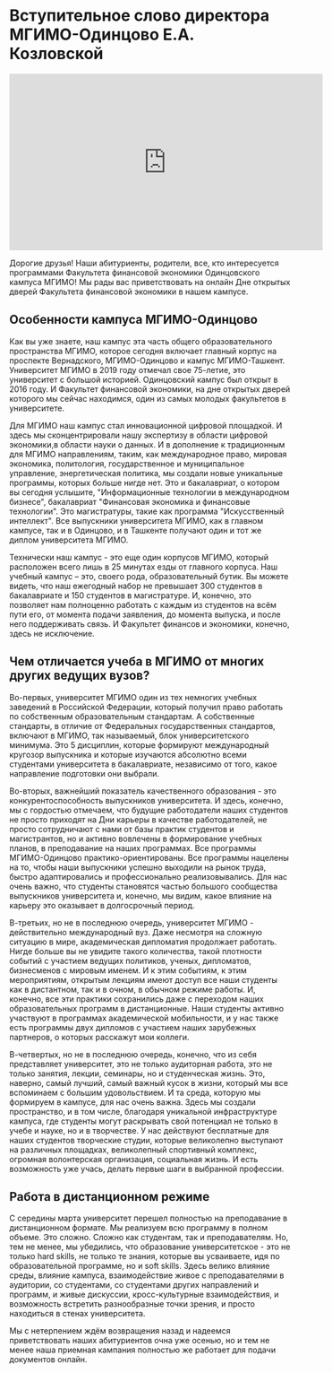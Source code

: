 # Вступительное слово директора МГИМО-Одинцово Е.А. Козловской

<iframe width="560" height="315" src="https://www.youtube.com/embed/YTC7ML3pfEE" frameborder="0" allow="accelerometer; autoplay; encrypted-media; gyroscope; picture-in-picture" allowfullscreen></iframe>

Дорогие друзья! Наши абитуриенты, родители, все, кто интересуется программами Факультета финансовой экономики Одинцовского кампуса МГИМО! Мы рады вас приветствовать на онлайн Дне открытых дверей Факультета финансовой экономики в нашем кампусе. 

## Особенности кампуса МГИМО-Одинцово 

Как вы уже знаете, наш кампус эта часть общего образовательного пространства МГИМО, которое сегодня включает главный корпус на проспекте Вернадского, МГИМО-Одинцово и кампус МГИМО-Ташкент. Университет МГИМО в 2019 году отмечал свое 75-летие, это университет с большой историей. Одинцовский кампус был открыт в 2016 году. И Факультет финансовой экономики, на дне открытых дверей которого мы сейчас находимся, один из самых молодых факультетов в университете.

Для МГИМО наш кампус стал инновационной цифровой площадкой. И здесь мы сконцентрировали нашу экспертизу в области цифровой экономики,в области науки о данных. И в дополнение к традиционным для МГИМО направлениям, таким, как международное право, мировая экономика, политология, государственное и муниципальное управление, энергетическая политика, мы создали новые уникальные программы, которых больше нигде нет. Это и бакалавриат, о котором вы сегодня услышите, "Информационные технологии в международном бизнесе", бакалавриат "Финансовая экономика и финансовые технологии". Это магистратуры, такие как программа "Искусственный интеллект". Все выпускники университета МГИМО, как в главном кампусе, так и в Одинцово, и в Ташкенте получают один и тот же диплом университета МГИМО. 

Технически наш кампус - это еще один корпусов МГИМО, который расположен всего лишь в 25 минутах езды от главного корпуса. Наш учебный кампус – это, своего рода, образовательный бутик. Вы можете видеть, что наш ежегодный набор не превышает 300 студентов в бакалавриате и 150 студентов в магистратуре. И, конечно, это позволяет нам полноценно работать с каждым из студентов на всём пути его, от момента подачи заявления, до момента выпуска, и после него поддерживать связь. И Факультет финансов и экономики, конечно, здесь не исключение.

## Чем отличается учеба в МГИМО от многих других ведущих вузов? 

Во-первых, университет МГИМО один из тех немногих учебных заведений в Российской Федерации, который получил право работать по собственным образовательным стандартам. А собственные стандарты, в отличие от Федеральных государственных стандартов, включают в МГИМО, так называемый, блок университетского минимума. Это 5 дисциплин, которые формируют международный кругозор выпускника и которые изучаются абсолютно всеми студентами университета в бакалавриате, независимо от того, какое направление подготовки они выбрали.

Во-вторых, важнейший показатель качественного образования - это конкурентоспособность выпускников университета. И здесь, конечно, мы с гордостью отмечаем, что будущие работодатели наших студентов не просто приходят на Дни карьеры в качестве работодателей, не просто сотрудничают с нами от базы практик студентов и магистрантов, но и активно вовлечены в формирование учебных планов, в преподавание на наших программах. Все программы МГИМО-Одинцово практико-ориентированы. Все программы нацелены на то, чтобы наши выпускники успешно выходили на рынок труда, быстро адаптировались и профессионально реализовывались.
Для нас очень важно, что студенты становятся частью большого сообщества выпускников университета и, конечно, мы видим, какое влияние на карьеру это оказывает в долгосрочный период.

В-третьих, но не в последнюю очередь, университет МГИМО - действительно международный вуз. Даже несмотря на сложную ситуацию в мире, академическая дипломатия продолжает работать. Нигде больше вы не увидите такого количества, такой плотности событий с участием ведущих политиков, ученых, дипломатов, бизнесменов с мировым именем. И к этим событиям, к этим мероприятиям, открытым лекциям имеют доступ все наши студенты как в дистантном, так и в очном, в обычном режиме работы. 
И, конечно, все эти практики сохранились даже с переходом наших образовательных программ в дистанционные. Наши студенты активно участвуют в программах академической мобильности, и у нас также есть программы двух дипломов с участием наших зарубежных партнеров, о которых расскажут мои коллеги. 

В-четвертых, но не в последнюю очередь, конечно, что из себя представляет университет, это не только аудиторная работа, это не только занятия, лекции, семинары, но и студенческая жизнь. Это, наверно, самый лучший, самый важный кусок в жизни, который мы все вспоминаем с большим удовольствием. И та среда, которую мы формируем в кампусе, для нас очень важна. 
Здесь мы создали пространство, и в том числе, благодаря уникальной инфраструктуре кампуса, где студенты могут раскрывать свой потенциал не только в учебе и науке, но и в творчестве. У нас действуют бесплатные для наших студентов творческие студии, которые великолепно выступают на различных площадках, великолепный спортивный комплекс, огромная волонтерская организация, социальная жизнь. И есть возможность уже учась, делать первые шаги в выбранной профессии.

## Работа в дистанционном режиме 

С середины марта университет перешел полностью на преподавание в дистанционном формате. Мы реализуем всю программу в полном объеме.
Это сложно. Сложно как студентам, так и преподавателям. Но, тем не менее, мы убедились, что образование университетское - это не только hard skills, не только те знания, которые вы усваиваете, идя по образовательной программе, но и soft skills. Здесь велико влияние среды, влияние кампуса, взаимодействие живое с преподавателями в аудитории, со студентами, со студентами других направлений и программ, и живые дискуссии, кросс-культурные взаимодействия, и возможность встретить разнообразные точки зрения, и просто находиться в стенах университета.

Мы с нетерпением ждём возвращения назад и надеемся приветствовать наших абитуриентов очна уже осенью, но и тем не менее наша приемная кампания полностью же работает для подачи документов онлайн.

